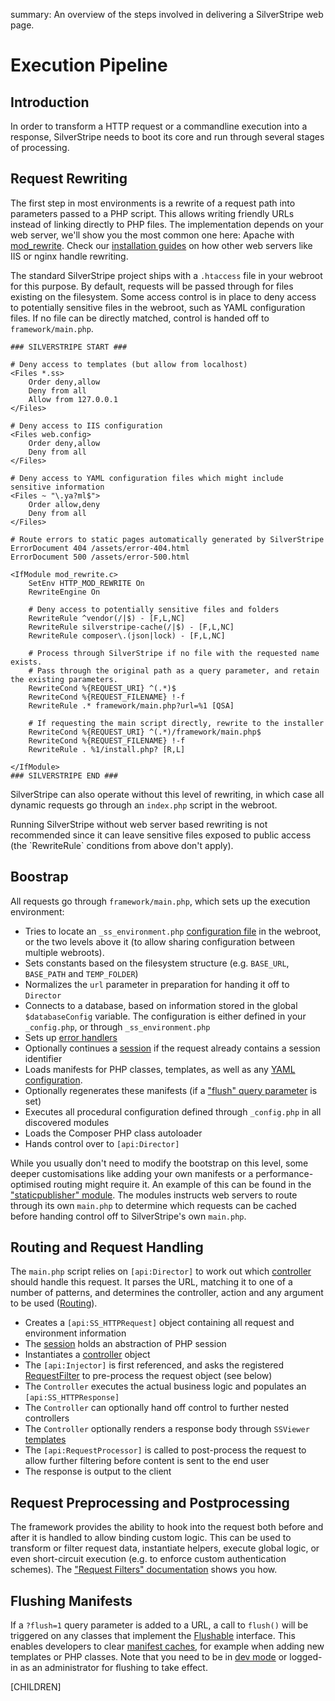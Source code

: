 summary: An overview of the steps involved in delivering a SilverStripe web page.

# Execution Pipeline

## Introduction

In order to transform a HTTP request or a commandline execution into a response,
SilverStripe needs to boot its core and run through several stages of processing.

## Request Rewriting

The first step in most environments is a rewrite of a request path into parameters passed to a PHP script.
This allows writing friendly URLs instead of linking directly to PHP files.
The implementation depends on your web server, we'll show you the most common one here: 
Apache with [mod_rewrite](http://httpd.apache.org/docs/2.0/mod/mod_rewrite.html).
Check our [installation guides](/getting_started/installation) on how other web servers like IIS or nginx handle rewriting.

The standard SilverStripe project ships with a `.htaccess` file in your webroot for this purpose.
By default, requests will be passed through for files existing on the filesystem.
Some access control is in place to deny access to potentially sensitive files in the webroot, such as YAML configuration files.
If no file can be directly matched, control is handed off to `framework/main.php`.

	### SILVERSTRIPE START ###

	# Deny access to templates (but allow from localhost)
	<Files *.ss>
		Order deny,allow
		Deny from all
		Allow from 127.0.0.1
	</Files>

	# Deny access to IIS configuration
	<Files web.config>
		Order deny,allow
		Deny from all
	</Files>

	# Deny access to YAML configuration files which might include sensitive information
	<Files ~ "\.ya?ml$">
		Order allow,deny
		Deny from all
	</Files>

	# Route errors to static pages automatically generated by SilverStripe
	ErrorDocument 404 /assets/error-404.html
	ErrorDocument 500 /assets/error-500.html

	<IfModule mod_rewrite.c>
		SetEnv HTTP_MOD_REWRITE On
		RewriteEngine On

		# Deny access to potentially sensitive files and folders
		RewriteRule ^vendor(/|$) - [F,L,NC]
		RewriteRule silverstripe-cache(/|$) - [F,L,NC]
		RewriteRule composer\.(json|lock) - [F,L,NC]

		# Process through SilverStripe if no file with the requested name exists.
		# Pass through the original path as a query parameter, and retain the existing parameters.
		RewriteCond %{REQUEST_URI} ^(.*)$
		RewriteCond %{REQUEST_FILENAME} !-f
		RewriteRule .* framework/main.php?url=%1 [QSA]

		# If requesting the main script directly, rewrite to the installer
		RewriteCond %{REQUEST_URI} ^(.*)/framework/main.php$
		RewriteCond %{REQUEST_FILENAME} !-f
		RewriteRule . %1/install.php? [R,L]

	</IfModule>
	### SILVERSTRIPE END ###

SilverStripe can also operate without this level of rewriting, in which case all dynamic requests go
through an `index.php` script in the webroot.

<div class="notice" markdown="1">
Running SilverStripe without web server based rewriting is not recommended since it
can leave sensitive files exposed to public access (the `RewriteRule` conditions from above don't apply).
</div>

## Boostrap

All requests go through `framework/main.php`, which sets up the execution environment:

 * Tries to locate an `_ss_environment.php` 
   [configuration file](/getting_started/environment_management) in the webroot, 
   or the two levels above it (to allow sharing configuration between multiple webroots).
 * Sets constants based on the filesystem structure (e.g. `BASE_URL`, `BASE_PATH` and `TEMP_FOLDER`)
 * Normalizes the `url` parameter in preparation for handing it off to `Director`
 * Connects to a database, based on information stored in the global `$databaseConfig` variable.
   The configuration is either defined in your `_config.php`, or through `_ss_environment.php`
 * Sets up [error handlers](../debugging/error_handling)
 * Optionally continues a [session](../cookies_and_sessions/sessions) if the request already contains a session identifier
 * Loads manifests for PHP classes, templates, as well as any [YAML configuration](../configuration).
 * Optionally regenerates these manifests (if a ["flush" query parameter](flushable) is set)
 * Executes all procedural configuration defined through `_config.php` in all discovered modules
 * Loads the Composer PHP class autoloader
 * Hands control over to `[api:Director]`

While you usually don't need to modify the bootstrap on this level, some deeper customisations like
adding your own manifests or a performance-optimised routing might require it.
An example of this can be found in the ["staticpublisher" module](https://github.com/silverstripe-labs/silverstripe-staticpublisher/blob/master/main.php).
The modules instructs web servers to route through its own `main.php` to determine which requests can be cached
before handing control off to SilverStripe's own `main.php`.

## Routing and Request Handling

The `main.php` script relies on `[api:Director]` to work out which [controller](../controllers) should handle this request. It parses the URL, matching it to one of a number of patterns, 
and determines the controller, action and any argument to be used ([Routing](../controllers/routing)).

 * Creates a `[api:SS_HTTPRequest]` object containing all request and environment information
 * The [session](../cookies_and_sessions/sessions) holds an abstraction of PHP session
 * Instantiates a [controller](../controllers) object
 * The `[api:Injector]` is first referenced, and asks the registered 
   [RequestFilter](../controller/request_filters)
   to pre-process the request object (see below)
 * The `Controller` executes the actual business logic and populates an `[api:SS_HTTPResponse]`
 * The `Controller` can optionally hand off control to further nested controllers
 * The `Controller` optionally renders a response body through `SSViewer` [templates](../templates)
 * The `[api:RequestProcessor]` is called to post-process the request to allow 
further filtering before content is sent to the end user
 * The response is output to the client

## Request Preprocessing and Postprocessing

The framework provides the ability to hook into the request both before and 
after it is handled to allow binding custom logic. This can be used
to transform or filter request data, instantiate helpers, execute global logic,
or even short-circuit execution (e.g. to enforce custom authentication schemes).
The ["Request Filters" documentation](../controller/request_filters) shows you how.

## Flushing Manifests

If a `?flush=1` query parameter is added to a URL, a call to `flush()` will be triggered
on any classes that implement the [Flushable](flushable) interface.
This enables developers to clear [manifest caches](manifests),
for example when adding new templates or PHP classes.
Note that you need to be in [dev mode](/getting_started/environment_management)
or logged-in as an administrator for flushing to take effect.

[CHILDREN]